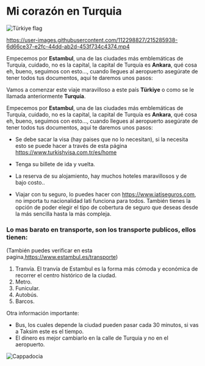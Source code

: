 # **Mi corazón en Turquia**
![Türkiye flag](https://upload.wikimedia.org/wikipedia/commons/0/0a/Turkey_flag.jpg "Türkiye")



https://user-images.githubusercontent.com/112298827/215285938-6d66ce37-e2fc-44dd-ab2d-453f734c4374.mp4

Empecemos por **Estambul**, una de las ciudades más emblemáticas de Turquía, cuidado, no es la capital, la capital de Turquía es **Ankara**, qué cosa eh, bueno, seguimos con esto..., cuando llegues al aeropuerto asegúrate de tener todos tus documentos, aquí te daremos unos pasos:

Vamos a comenzar este viaje maravilloso a este país  **Türkiye** o como se le llamada anteriormente **Turquía**.

Empecemos por **Estambul**, una de las ciudades más emblemáticas de Turquía, cuidado, no es la capital, la capital de Turquía es **Ankara**, qué cosa eh, bueno, seguimos con esto..., cuando llegues al aeropuerto asegúrate de tener todos tus documentos, aquí te daremos unos pasos:

- Se debe sacar la visa (hay paises que no lo necesitan), si la necesita esto se puede hacer a través de esta página https://www.turkishvisa.com.tr/es/home

- Tenga su billete de ida y vuelta. 

- La reserva de su alojamiento, hay muchos hoteles maravillosos y de bajo costo..

- Viajar con tu seguro, lo puedes hacer con https://www.iatiseguros.com, no importa tu nacionalidad Iati funciona para todos. También tienes la opción de poder elegir el tipo de cobertura de seguro que deseas desde la más sencilla hasta la más compleja.

### Lo mas barato en transporte, son los transporte publicos, ellos tienen:  
(También puedes verificar en esta pagina,https://www.estambul.es/transporte)

1. Tranvía. El tranvía de Estambul es la forma más cómoda y económica de recorrer el centro histórico de la ciudad.
2. Metro. 
3. Funicular.
4. Autobús.
5. Barcos.

Otra información importante: 

- Bus, los cuales depende la ciudad pueden pasar cada 30 minutos, si vas a Taksim este es el tiempo.
- El dinero es mejor cambiarlo en la calle de Turquia y no en el aeropuerto. 

![Cappadocia](https://i.pinimg.com/564x/be/09/a5/be09a56e0fd876b2e9354ded3d22bd4d.jpg "Cappadocia")
